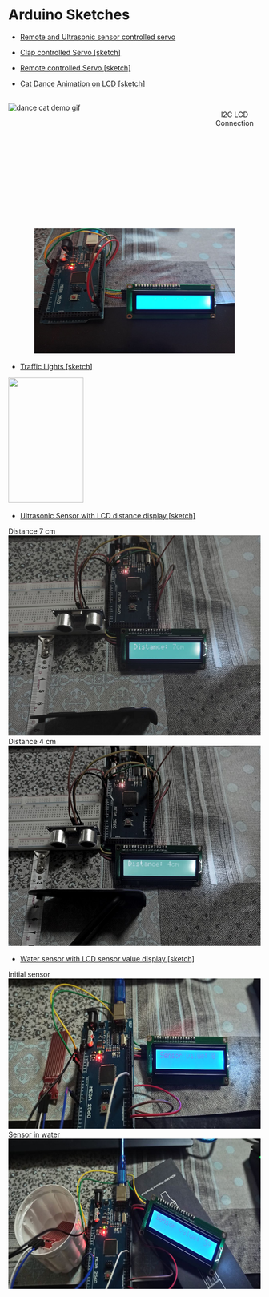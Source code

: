 # Arduino Sketches

- [Remote and Ultrasonic sensor controlled servo](/servo/remote-and-ultrasonic-sensor-controlled-servo.ino)
- [Clap controlled Servo [sketch]](servo/servo.ino)
- [Remote controlled Servo [sketch]](servo/remote-controlled-servo.ino)

- [Cat Dance Animation on LCD [sketch]](cat_dance_animation/dance_cat_animation.ino)

<br><img src="cat_dance_animation/cat_dance_gif.gif" width="400" height="250" alt="dance cat demo gif" align="left"><p align="center">I2C LCD Connection<br><img src="cat_dance_animation/cat_dance_photo.jpg" width="400" height="250" alt="lcd connection">

- [Traffic Lights [sketch]](traffic_lights/traffic_light.ino)

<img src="traffic_lights/traffic_light.gif" width="150" height="250"> <br>

- [Ultrasonic Sensor with LCD distance display [sketch]](ultrasonic_sensor/ultrasonic_sensor.ino)

Distance 7 cm  <br>
<img src="ultrasonic_sensor/ultrasonic_sensor (1).jpg" width="600" height="400"><br>
Distance 4 cm
<br><img src="ultrasonic_sensor/ultrasonic_sensor (2).jpg" width="600" height="400">

- [Water sensor with LCD sensor value display [sketch]](water_sensor/water_sensor.ino)

Initial sensor  <br>
<img src="water_sensor/water_sensor (1).jpg" width="600" height="300"><br>
Sensor in water
<br><img src="water_sensor/water_sensor (2).jpg" width="600" height="300">

